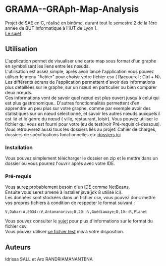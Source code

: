# GRAMA--GRAph-Map-Analysis
Projet de SAE en C, réalisé en binôme, durant tout le semestre 2 de la 1ère année de BUT Informatique à l'IUT de Lyon 1.  
[Le sujet](https://github.com/nabilesall/GRAMA--GRAph-Map-Analysis/blob/main/SAE-MAP%20Analysis%20SUJET.pdf)

## Utilisation
L'application permet de visualiser une carte map sous format d'un graphe en symbolisant les liens entre les nœuds.  
L'utilisation est assez simple, après avoir lancé l'application vous pouvez utiliser le menu "fichier" pour choisir votre fichier csv ( Raccourci : Ctrl + N).  
Les différents écrans de l'application permettent d'avoir des informations plus détaillées sur le graphe, sur un nœud en particulier ou bien comparer deux nœuds.  
Ces informations vont de savoir quel nœud est plus ouvert jusqu'à celui qui est plus gastronomique.. D'autres fonctionnalités permettent d'en apprendre un peu plus sur votre graphe, comme par exemple avoir des statistiques sur un nœud sélectionné, et savoir les autres nœuds auxquels il est lié et le genre du nœud ( ville, restaurant, loisir).
Vous pouvez utiliser le fichier qui vous est fourni pour votre jeu de test(voir Pré-requis ci-dessous).  
Vous retrouverez aussi tous les dossiers liés au projet: Cahier de charges, dossiers de spécifications fonctionnelles etc [dossiers ici](https://github.com/nabilesall/GRAMA--GRAph-Map-Analysis/tree/main/Dossier%20de%20gestion)

### Installation 
Vous pouvez simplement télécharger le dossier en zip et le mettre dans un dossier ou vous pourrez l'ouvrir après avec votre IDE.

### Pré-requis 
Vous aurez probablement besoin d'un IDE comme NetBeans.  
Ensuite vous serez amené à installer java(jdk 8 utilisé ici).  
Les données sont stockées dans un fichier csv, vous pouvez donc mettre vos propres fichiers à condition de respecter le format suivant :  
```csv
V,Dakar:A,8034::V,Antananarivo;D,20::V,Guédiawaye;D,10::R,Planet
```
Vous pouvez consulter le [sujet](https://github.com/nabilesall/GRAMA--GRAph-Map-Analysis/blob/main/SAE-MAP%20Analysis%20SUJET.pdf) pour plus d'informations sur le format du fichier csv.  
Vous pouvez utiliser [ce fichier test](https://github.com/nabilesall/GRAMA--GRAph-Map-Analysis/blob/main/SaeGrama/SAE%20GRAMA.csv) mis à votre disposition.

## Auteurs 
Idrissa SALL et Aro RANDRIAMANANTENA
